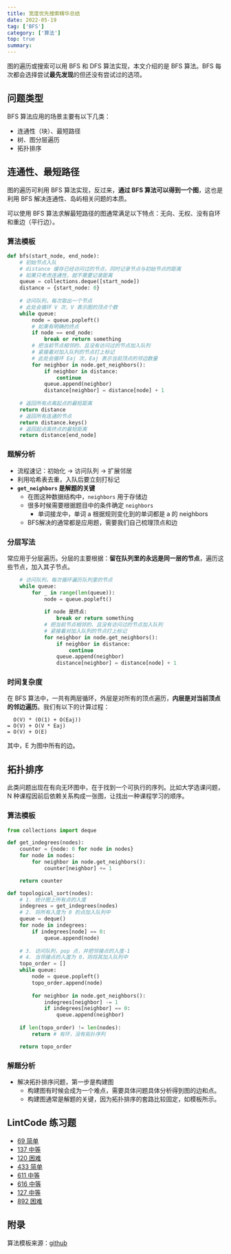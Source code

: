 ```yaml
---
title: 宽度优先搜索精华总结
date: 2022-05-19
tag: ['BFS']
category: ['算法']
top: true
summary: 
---
```


图的遍历或搜索可以用 BFS 和 DFS 算法实现，本文介绍的是 BFS 算法。BFS 每次都会选择尝试**最先发现**的但还没有尝试过的选项。

## 问题类型

BFS 算法应用的场景主要有以下几类：
+ 连通性（块）、最短路径
+ 树、图分层遍历
+ 拓扑排序

## 连通性、最短路径
图的遍历可利用 BFS 算法实现，反过来，**通过 BFS 算法可以得到一个图**，这也是利用 BFS 解决连通性、岛屿相关问题的本质。

可以使用 BFS 算法求解最短路径的图通常满足以下特点：无向、无权、没有自环和重边（平行边）。

### 算法模板
``` python
def bfs(start_node, end_node):
    # 初始节点入队
    # distance 缓存已经访问过的节点，同时记录节点与初始节点的距离
    # 如果只考虑连通性，就不需要记录距离
    queue = collections.deque([start_node])
    distance = {start_node: 0}
    
    # 访问队列，每次取出一个节点
    # 此处会循环 V 次，V 表示图的顶点个数
    while queue:
        node = queue.popleft()
        # 如果有明确的终点
        if node == end_node:
            break or return something
        # 把当前节点相邻的、且没有访问过的节点加入队列
        # 紧接着对加入队列的节点打上标记
        # 此处会循环 Eaj 次，Eaj 表示当前顶点的邻边数量
        for neighbor in node.get_neighbors():
            if neighbor in distance:
                continue
            queue.append(neighbor)
            distance[neighbor] = distance[node] + 1
    
    # 返回所有点离起点的最短距离
    return distance
    # 返回所有连通的节点
    return distance.keys()
    # 返回起点离终点的最短距离
    return distance[end_node]
```

### 题解分析

+ 流程速记：初始化 -> 访问队列 -> 扩展邻居
+ 利用哈希表去重，入队后要立刻打标记
+ **`get_neighbors` 是解题的关键**
    + 在图这种数据结构中，`neighbors` 用于存储边
    + 很多时候需要根据题目中的条件确定 `neighbors`
        + 单词接龙中，单词 a 根据规则变化到的单词都是 a 的 neighbors
    + BFS解决的通常都是应用题，需要我们自己梳理顶点和边

### 分层写法
常应用于分层遍历。分层的主要根据：**留在队列里的永远是同一层的节点**，遍历这些节点，加入其子节点。

``` python
    # 访问队列，每次循环遍历队列里的节点
    while queue:
        for _ in range(len(queue)):
            node = queue.popleft()
            
            if node 是终点:
                break or return something
            # 把当前节点相邻的、且没有访问过的节点加入队列
            # 紧接着对加入队列的节点打上标记
            for neighbor in node.get_neighbors():
                if neighbor in distance:
                    continue
                queue.append(neighbor)
                distance[neighbor] = distance[node] + 1
```

### 时间复杂度
在 BFS 算法中，一共有两层循环，外层是对所有的顶点遍历，**内层是对当前顶点的邻边遍历**。我们有以下的计算过程：
```
  O(V) * (O(1) + O(Eaj)) 
= O(V) + O(V * Eaj) 
= O(V) + O(E)
```
其中，E 为图中所有的边。

## 拓扑排序
此类问题出现在有向无环图中，在于找到一个可执行的序列。比如大学选课问题，N 种课程因前后依赖关系构成一张图，让找出一种课程学习的顺序。

### 算法模板
``` python
from collections import deque

def get_indegrees(nodes):
    counter = {node: 0 for node in nodes}
    for node in nodes:
        for neighbor in node.get_neighbors():
            counter[neighbor] += 1

    return counter

def topological_sort(nodes):
    # 1. 统计图上所有点的入度
    indegrees = get_indegrees(nodes)
    # 2. 将所有入度为 0 的点加入队列中
    queue = deque()
    for node in indegrees:
        if indegrees[node] == 0:
            queue.append(node)
    
    # 3. 访问队列，pop 点，并把邻接点的入度-1
    # 4. 当邻接点的入度为 0，则将其加入队列中
    topo_order = []
    while queue:
        node = queue.popleft()
        topo_order.append(node)
        
        for neighbor in node.get_neighbors():
            indegrees[neighbor] -= 1
            if indegrees[neighbor] == 0:
                queue.append(neighbor)
    
    if len(topo_order) != len(nodes):
        return # 有环，没有拓扑序列

    return topo_order
```
### 解题分析
+ 解决拓扑排序问题，第一步是构建图
    + 构建图有时候会成为一个难点，需要具体问题具体分析得到图的边和点。
    + 构建图通常是解题的关键，因为拓扑排序的套路比较固定，如模板所示。

## LintCode 练习题

+ [69 简单](https://www.lintcode.com/problem/69/)
+ [137 中等](https://www.lintcode.com/problem/137/)
+ [120 困难](https://www.lintcode.com/problem/120/)
+ [433 简单](https://www.lintcode.com/problem/433/)
+ [611 中等](https://www.lintcode.com/problem/611/)
+ [616 中等](https://www.lintcode.com/problem/616/)
+ [127 中等](https://www.lintcode.com/problem/127/)
+ [892 困难](https://www.lintcode.com/problem/892/)

## 附录

算法模板来源：[github](https://github.com/ninechapter-algorithm/linghu-algorithm-templete)
